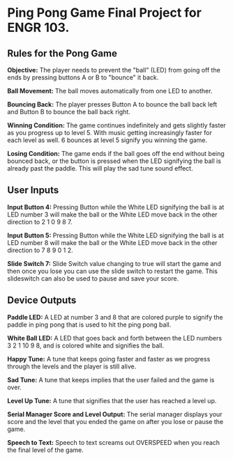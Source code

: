 # Ping Pong Game Final Project for ENGR 103.

## Rules for the Pong Game
**Objective:** The player needs to prevent the "ball" (LED) from going off the ends by pressing buttons A or B to "bounce" it back.

**Ball Movement:** The ball moves automatically from one LED to another.

**Bouncing Back:** The player presses Button A to bounce the ball back left and Button B to bounce the ball back right.

**Winning Condition:** The game continues indefinitely and gets slightly faster as you progress up to level 5. With music getting increasingly faster for each level as well. 6 bounces at level 5 signify you winning the game.

**Losing Condition:** The game ends if the ball goes off the end without being bounced back, or the button is pressed when the LED signifying the ball is already past the paddle. This will play the sad tune sound effect. 


## User Inputs
**Input Button 4:** Pressing Button while the White LED signifying the ball is at LED number 3 will make the ball or the White LED move back in the other direction to 2 1 0 9 8 7.

**Input Button 5:** Pressing Button while the White LED signifying the ball is at LED number 8 will make the ball or the White LED move back in the other direction to 7 8 9 0 1 2.

**Slide Switch 7:** Slide Switch value changing to true will start the game and then once you lose you can use the slide switch to restart the game. This slideswitch can also be used to pause and save your score.


## Device Outputs
**Paddle LED:** A LED at number 3 and 8 that are colored purple to signify the paddle in ping pong that is used to hit the ping pong ball.

**White Ball LED:** A LED that goes back and forth between the LED numbers 3 2 1 10 9 8, and is colored white and signifies the ball.

**Happy Tune:** A tune that keeps going faster and faster as we progress through the levels and the player is still alive.

**Sad Tune:** A tune that keeps implies that the user failed and the game is over.

**Level Up Tune:** A tune that signifies that the user has reached a level up.

**Serial Manager Score and Level Output:** The serial manager displays your score and the level that you ended the game on after you lose or pause the game.

**Speech to Text:** Speech to text screams out OVERSPEED when you reach the final level of the game.



